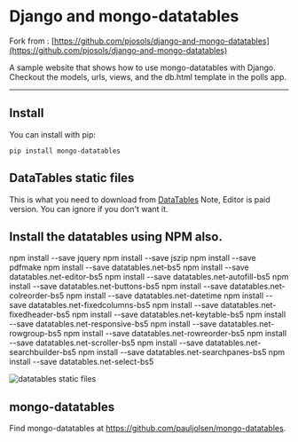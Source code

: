 # Django and mongo-datatables

Fork from : [https://github.com/pjosols/django-and-mongo-datatables](https://github.com/pjosols/django-and-mongo-datatables)

A sample website that shows how to use mongo-datatables with Django. Checkout the models, urls, views, and the db.html template in the polls app.

----

## Install

You can install with pip:

    pip install mongo-datatables

## DataTables static files

This is what you need to download from [DataTables](https://datatables.net/download/)  Note, Editor is paid version. You can ignore if you don't want it.

## Install the datatables  using NPM also.

npm install --save jquery
npm install --save jszip
npm install --save pdfmake
npm install --save datatables.net-bs5
npm install --save datatables.net-editor-bs5
npm install --save datatables.net-autofill-bs5
npm install --save datatables.net-buttons-bs5
npm install --save datatables.net-colreorder-bs5
npm install --save datatables.net-datetime
npm install --save datatables.net-fixedcolumns-bs5
npm install --save datatables.net-fixedheader-bs5
npm install --save datatables.net-keytable-bs5
npm install --save datatables.net-responsive-bs5
npm install --save datatables.net-rowgroup-bs5
npm install --save datatables.net-rowreorder-bs5
npm install --save datatables.net-scroller-bs5
npm install --save datatables.net-searchbuilder-bs5
npm install --save datatables.net-searchpanes-bs5
npm install --save datatables.net-select-bs5


![datatables static files](datatables_static_files.jpg)


## mongo-datatables

Find mongo-datatables at <https://github.com/pauljolsen/mongo-datatables>.
